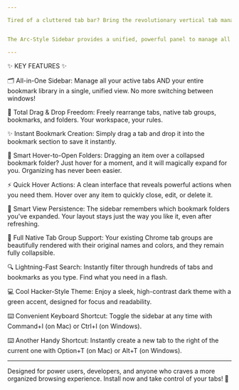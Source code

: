 ```yaml
---

Tired of a cluttered tab bar? Bring the revolutionary vertical tab management of the Arc browser right into your Google Chrome! 🚀


The Arc-Style Sidebar provides a unified, powerful panel to manage all your tabs and bookmarks in one clean interface. Boost your productivity and organize your digital life with ease.

---
```


✨ KEY FEATURES ✨


🗂️ All-in-One Sidebar: Manage all your active tabs AND your entire bookmark library in a single, unified view. No more switching between windows!

🤏 Total Drag & Drop Freedom: Freely rearrange tabs, native tab groups, bookmarks, and folders. Your workspace, your rules.

✨ Instant Bookmark Creation: Simply drag a tab and drop it into the bookmark section to save it instantly.

📂 Smart Hover-to-Open Folders: Dragging an item over a collapsed bookmark folder? Just hover for a moment, and it will magically expand for you. Organizing has never been easier.

⚡ Quick Hover Actions: A clean interface that reveals powerful actions when you need them. Hover over any item to quickly close, edit, or delete it.

🧠 Smart View Persistence: The sidebar remembers which bookmark folders you've expanded. Your layout stays just the way you like it, even after refreshing.

🎨 Full Native Tab Group Support: Your existing Chrome tab groups are beautifully rendered with their original names and colors, and they remain fully collapsible.

🔍 Lightning-Fast Search: Instantly filter through hundreds of tabs and bookmarks as you type. Find what you need in a flash.

💻 Cool Hacker-Style Theme: Enjoy a sleek, high-contrast dark theme with a green accent, designed for focus and readability.

⌨️ Convenient Keyboard Shortcut: Toggle the sidebar at any time with Command+I (on Mac) or Ctrl+I (on Windows).

⌨️ Another Handy Shortcut: Instantly create a new tab to the right of the current one with Option+T (on Mac) or Alt+T (on Windows).


---


Designed for power users, developers, and anyone who craves a more organized browsing experience. Install now and take control of your tabs! 🌟
